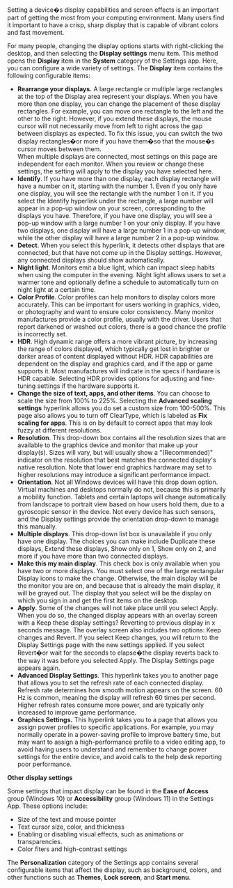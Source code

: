 Setting a device�s display capabilities and screen effects is an important part of getting the most from your computing environment. Many users find it important to have a crisp, sharp display that is capable of vibrant colors and fast movement.

For many people, changing the display options starts with right-clicking the desktop, and then selecting the **Display settings** menu item. This method opens the **Display** item in the **System** category of the Settings app. Here, you can configure a wide variety of settings. The **Display** item contains the following configurable items:

 -  **Rearrange your displays.** A large rectangle or multiple large rectangles at the top of the Display area represent your displays. When you have more than one display, you can change the placement of these display rectangles. For example, you can move one rectangle to the left and the other to the right. However, if you extend these displays, the mouse cursor will not necessarily move from left to right across the gap between displays as expected. To fix this issue, you can switch the two display rectangles�or more if you have them�so that the mouse�s cursor moves between them.<br>When multiple displays are connected, most settings on this page are independent for each monitor. When you review or change these settings, the setting will apply to the display you have selected here.
 -  **Identify**. If you have more than one display, each display rectangle will have a number on it, starting with the number 1. Even if you only have one display, you will see the rectangle with the number 1 on it. If you select the Identify hyperlink under the rectangle, a large number will appear in a pop-up window on your screen, corresponding to the displays you have. Therefore, if you have one display, you will see a pop-up window with a large number 1 on your only display. If you have two displays, one display will have a large number 1 in a pop-up window, while the other display will have a large number 2 in a pop-up window.
 -  **Detect**. When you select this hyperlink, it detects other displays that are connected, but that have not come up in the Display settings. However, any connected displays should show automatically.
 -  **Night light**. Monitors emit a blue light, which can impact sleep habits when using the computer in the evening. Night light allows users to set a warmer tone and optionally define a schedule to automatically turn on night light at a certain time.
 -  **Color Profile**. Color profiles can help monitors to display colors more accurately. This can be important for users working in graphics, video, or photography and want to ensure color consistency. Many monitor manufactures provide a color profile, usually with the driver. Users that report darkened or washed out colors, there is a good chance the profile is incorrectly set.
 -  **HDR**. High dynamic range offers a more vibrant picture, by increasing the range of colors displayed, which typically get lost in brighter or darker areas of content displayed without HDR. HDR capabilities are dependent on the display and graphics card, and if the app or game supports it. Most manufactures will indicate in the specs if hardware is HDR capable. Selecting HDR provides options for adjusting and fine-tuning settings if the hardware supports it.
 -  **Change the size of text, apps, and other items**. You can choose to scale the size from 100% to 225%. Selecting the **Advanced scaling settings** hyperlink allows you do set a custom size from 100-500%. This page also allows you to turn off ClearType, which is labeled as **Fix scaling for apps**. This is on by default to correct apps that may look fuzzy at different resolutions.
 -  **Resolution**. This drop-down box contains all the resolution sizes that are available to the graphics device and monitor that make up your display(s). Sizes will vary, but will usually show a "(Recommended)" indicator on the resolution that best matches the connected display's native resolution. Note that lower end graphics hardware may set to higher resolutions may introduce a significant performance impact.
 -  **Orientation**. Not all Windows devices will have this drop down option. Virtual machines and desktops normally do not, because this is primarily a mobility function. Tablets and certain laptops will change automatically from landscape to portrait view based on how users hold them, due to a gyroscopic sensor in the device. Not every device has such sensors, and the Display settings provide the orientation drop-down to manage this manually.<br>
 -  **Multiple displays**. This drop-down list box is unavailable if you only have one display. The choices you can make include Duplicate these displays, Extend these displays, Show only on 1, Show only on 2, and more if you have more than two connected displays.<br>
 -  **Make this my main display**. This check box is only available when you have two or more displays. You must select one of the large rectangular Display icons to make the change. Otherwise, the main display will be the monitor you are on, and because that is already the main display, it will be grayed out. The display that you select will be the display on which you sign in and get the first items on the desktop.
 -  **Apply**. Some of the changes will not take place until you select Apply. When you do so, the changed display appears with an overlay screen with a Keep these display settings? Reverting to previous display in x seconds message. The overlay screen also includes two options: Keep changes and Revert. If you select Keep changes, you will return to the Display Settings page with the new settings applied. If you select Revert�or wait for the seconds to elapse�the display reverts back to the way it was before you selected Apply. The Display Settings page appears again.
 -  **Advanced Display Settings**. This hyperlink takes you to another page that allows you to set the refresh rate of each connected display. Refresh rate determines how smooth motion appears on the screen. 60 Hz is common, meaning the display will refresh 60 times per second. Higher refresh rates consume more power, and are typically only increased to improve game performance.
 -  **Graphics Settings.** This hyperlink takes you to a page that allows you assign power profiles to specific applications. For example, you may normally operate in a power-saving profile to improve battery time, but may want to assign a high-performance profile to a video editing app, to avoid having users to understand and remember to change power settings for the entire device, and avoid calls to the help desk reporting poor performance.

**Other display settings**

Some settings that impact display can be found in the **Ease of Access** group (Windows 10) or **Accessibility** group (Windows 11) in the Settings App. These options include:

 -  Size of the text and mouse pointer
 -  Text cursor size, color, and thickness
 -  Enabling or disabling visual effects, such as animations or transparencies.
 -  Color fiters and high-contrast settings

The **Personalization** category of the Settings app contains several configurable items that affect the display, such as background, colors, and other functions such as **Themes**, **Lock screen**, and **Start menu**.

